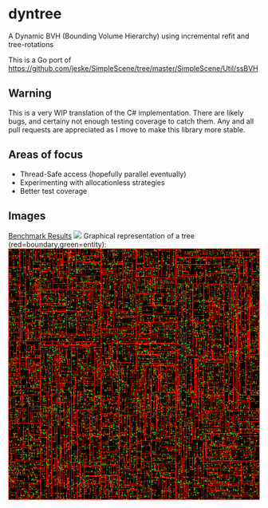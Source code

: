 # dyntree
A Dynamic BVH (Bounding Volume Hierarchy) using incremental refit and tree-rotations

This is a Go port of https://github.com/jeske/SimpleScene/tree/master/SimpleScene/Util/ssBVH

## Warning
This is a very WIP translation of the C# implementation. There are likely bugs, and certainy not enough testing coverage to catch them. Any and all pull requests are appreciated as I move to make this library more stable.

## Areas of focus
 - Thread-Safe access (hopefully parallel eventually)
 - Experimenting with allocationless strategies
 - Better test coverage


## Images
[Benchmark Results](tree_test.go#L168)
![](https://media.discordapp.net/attachments/776682188464062494/823741251513221180/unknown.png)
Graphical representation of a tree (red=boundary,green=entity):
![](map.bmp)
